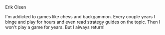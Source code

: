 Erik Olsen

I'm addicted to games like chess and backgammon.  Every couple years I binge and play for hours and even read strategy guides on the topic.  Then I won't play a game for years. But I always return!